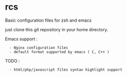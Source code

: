 rcs
===

Basic configuration files for zsh and emacs

just clone this git repository in your home directory.

Emacs support :

      - Nginx configuration files
      - default format supported by emacs ( C, C++ )

TODO :

      - html/php/javascript files syntax highlight support
